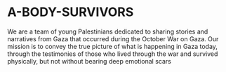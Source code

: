 # A-BODY-SURVIVORS
We are a team of young Palestinians dedicated to sharing stories and narratives from Gaza that occurred during the October War on Gaza. Our mission is to convey the true picture of what is happening in Gaza today, through the testimonies of those who lived through the war and survived physically, but not without bearing deep emotional scars
